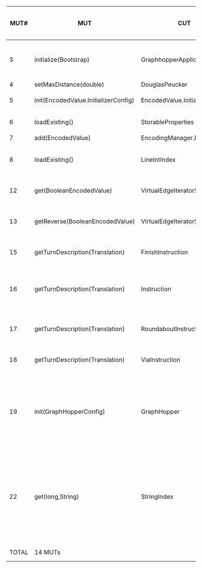 | MUT\# | MUT | CUT | total mutants in MUT | mutants not raising errors | killed by baseline | killed by oo | killed by po | killed by co | killed by (oo +) po + co | live mutants (oracle) | live mutants (not covered) |
|---|---|---|---|---|---|---|---|---|---|---|---|
| 3 | initialize(Bootstrap) | GraphhopperApplication | 8 | 7 | 0 | - | 1 ```3_14.java``` | 1 ```3_14.java``` | 1 ```3_14.java``` | 6 ```3_6.java, 3_7.java, 3_8.java, 3_9.java, 3_10.java, 3_11.java``` | - |
| 4 | setMaxDistance(double) | DouglasPeucker | 2 | 2 | 0 | - | 1 ```4_29.java``` | 1 ```4_29.java``` | 1 ```4_29.java``` | 1 ```4_9.java``` | - |
| 5 | init(EncodedValue.InitializerConfig) | EncodedValue.InitializerConfig | 5 | 4 | 0 | 1 ```5_156.java``` | 2 ```5_156.java, 5_157.java``` | 2 ```5_156.java, 5_157.java``` | 2 ```5_156.java, 5_157.java``` | - | 2 ```5_58.java, 5_88.java``` |
| 6 | loadExisting() | StorableProperties | 6 | 4 | 0 | 2 ```6_4.java, 6_58.java``` | 3 ```6_4.java, 6_57.java, 6_58.java``` | 3 ```6_4.java, 6_57.java, 6_58.java``` | 3 ```6_4.java, 6_57.java, 6_58.java``` | - | 1 ```6_27.java``` |
| 7 | add(EncodedValue) | EncodingManager.Builder | 4 | 3 | 0 | - | 1 ```7_310.java``` | 1 ```7_310.java``` | 1 ```7_310.java``` | 1 ```7_148.java``` | 1 ```7_206.java``` |
| 8 | loadExisting() | LineIntIndex | 6 | 6 | 0 | 2 ```8_96.java, 8_174.java``` | 5 ```8_94.java, 8_95.java, 8_96.java, 8_173.java, 8_174.java``` | 3 ```8_96.java, 8_173.java, 8_174.java``` | 5 ```8_94.java, 8_95.java, 8_96.java, 8_173.java, 8_174.java``` | - | 1 ```8_120.java``` |
| 12 | get(BooleanEncodedValue) | VirtualEdgeIteratorState | 4 | 3 | 0 | 2 ```12_46.java, 12_65.java``` | 3 ```12_45.java, 12_46.java, 12_65.java``` | 3 ```12_45.java, 12_46.java, 12_65.java``` | 3 ```12_45.java, 12_46.java, 12_65.java``` | - | - |
| 13 | getReverse(BooleanEncodedValue) | VirtualEdgeIteratorState | 5 | 4 | 0 | 3 ```13_43.java, 13_64.java, 13_97.java``` | 4 ```13_42.java, 13_43.java, 13_64.java, 13_97.java``` | 3 ```13_42.java, 13_43.java, 13_64.java``` | 4 ```13_42.java, 13_43.java, 13_64.java, 13_97.java``` | - | - |
| 15 | getTurnDescription(Translation) | FinishInstruction | 5 | 4 | 0 | 3 ```15_4.java, 15_6.java, 15_7.java``` | 3 ```15_4.java, 15_6.java, 15_7.java``` | 3 ```15_4.java, 15_6.java, 15_7.java``` | 3 ```15_4.java, 15_6.java, 15_7.java``` | - | 1 ```15_5.java``` |
| 16 | getTurnDescription(Translation) | Instruction | 11 | 10 | 0 | 4 ```16_14.java, 16_25.java, 16_26.java, 16_52.java``` | 3 ```16_25.java, 16_26.java, 16_52.java``` | 2 ```16_25.java, 16_26.java``` | 4 ```16_14.java, 16_25.java, 16_26.java, 16_52.java``` | - | 6 ```16_15.java, 16_24.java, 16_48.java, 16_49.java, 16_50.java, 16_51.java``` |
| 17 | getTurnDescription(Translation) | RoundaboutInstruction | 8 | 6 | 0 | 4 ```17_3.java, 17_8.java, 17_21.java, 17_22.java``` | 3 ```17_3.java, 17_21.java, 17_22.java``` | 2 ```17_21.java, 17_22.java``` | 4 ```17_3.java, 17_8.java, 17_21.java, 17_22.java``` | - | 2 ```17_9.java, 17_17.java``` |
| 18 | getTurnDescription(Translation) | ViaInstruction | 5 | 4 | 0 | 3 ```18_3.java, 18_6.java, 18_7.java``` | 3 ```18_3.java, 18_6.java, 18_7.java``` | 3 ```18_3.java, 18_6.java, 18_7.java``` | 3 ```18_3.java, 18_6.java, 18_7.java``` | - | 1 ```18_4.java``` |
| 19 | init(GraphHopperConfig) | GraphHopper | 26 | 19 | 0 | - | 1 ```19_275.java``` | 1 ```19_275.java``` | 1 ```19_275.java``` | 7 ```19_24.java, 19_150.java, 19_383.java, 19_222.java, 19_223.java, 19_334.java, 19_379.java``` | 11 ```19_149.java, 19_151.java, 19_152.java, 19_153.java, 19_154.java, 19_155.java, 19_156.java, 19_157.java, 19_158.java, 19_159.java, 19_160.java``` |
| 22 | get(long,String) | StringIndex | 33 | 32 | 0 | - | 14 ```22_8.java, 22_25.java, 22_47.java, 22_76.java, 22_97.java, 22_98.java, 22_111.java, 22_113.java, 22_114.java, 22_115.java, 22_116.java, 22_117.java, 22_118.java, 22_137.java``` | 12 ```22_8.java, 22_25.java, 22_47.java, 22_97.java, 22_98.java, 22_111.java, 22_113.java, 22_114.java, 22_115.java, 22_116.java, 22_117.java, 22_118.java``` | 14 ```22_8.java, 22_25.java, 22_47.java, 22_76.java, 22_97.java, 22_98.java, 22_111.java, 22_113.java, 22_114.java, 22_115.java, 22_116.java, 22_117.java, 22_118.java, 22_137.java``` | 5 ```22_33.java, 22_62.java, 22_77.java, 22_138.java, 22_80.java``` | 13 ```22_6.java, 22_7.java, 22_32.java, 22_34.java, 22_35.java, 22_36.java, 22_37.java, 22_45.java, 22_46.java, 22_63.java, 22_64.java, 22_75.java, 22_112.java``` |
| TOTAL | 14 MUTs |  | 128 | 108 | 0 / 108 | 24 / 108 | 47 / 108 | 40 / 108 | 49 / 108 (45.3%) | 20 | 39 |
